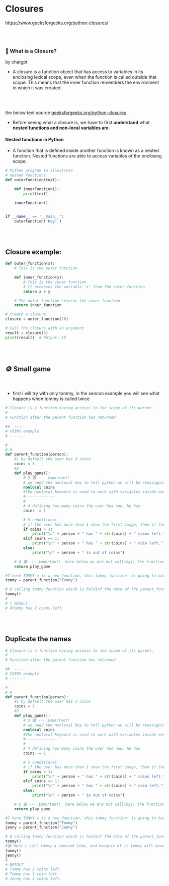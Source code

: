 # Closures

https://www.geeksforgeeks.org/python-closures/

<br>
<br>

### 🍭 What is a Closure?

by chatgpt

- A closure is a function object that has access to variables in its enclosing lexical scope, even when the function is called outside that scope. This means that the inner function remembers the environment in which it was created.

<br>
<br>

the below text source [geeksforgeeks.org/python-closures](https://www.geeksforgeeks.org/python-closures/)

- Before seeing what a closure is, we have to first **understand** what **nested functions and non-local variables are**.

#### Nested functions in Python

- A function that is defined inside another function is known as a nested function. Nested functions are able to access variables of the enclosing scope.

```python
# Python program to illustrate
# nested functions
def outerFunction(text):

	def innerFunction():
		print(text)

	innerFunction()


if __name__ == '__main__':
	outerFunction('Hey!')
```

<br>
<br>

## Closure example:

```python
def outer_function(x):
    # This is the outer function

    def inner_function(y):
        # This is the inner function
        # It accesses the variable 'x' from the outer function
        return x + y

    # The outer function returns the inner function
    return inner_function

# Create a closure
closure = outer_function(10)

# Call the closure with an argument
result = closure(5)
print(result)  # Output: 15

```

<br>
<br>

## 🪙 Small game

<br>

- first i will try with only tommy, in the sencon example you will see what happens when tommy is called twice

```python
# Closure is a function having accesss to the scope of its parent.
#
# Function after the parent function has returned

##  ----
# COINS example
# -------

#
# 0
def parent_function(person):
    #1 by default the user has 3 coins
    coins = 3
    #2
    def play_game():
        # 3 🟥 --- important!
        # we need the nonlocal key to tell python we will be reassigning a value
        nonlocal coins
        #The nonlocal keyword is used to work with variables inside nested functions, where the variable should not belong to the inner function.Use the keyword nonlocal to declare that the variable is not local.
        #-------------
        #
        # 4 defining how many coins the user has now, he has
        coins -= 1

        # 5 conditional
        # if the user has more than 1 show the first image, then if the user has equal to 1 show that he has 1 coin left, at last the user is OUT of coins
        if coins > 1:
            print("\n" + person + " has " + str(coins) + " coins left.")
        elif coins == 1:
            print("\n" + person + " has " + str(coins) + " coin left.")
        else:
            print("\n" + person + " is out of coins")

    # 6 🟥 --- important!  here below we are not calling() the function, WE ARE ONLY "returning" it
    return play_game

#7 here TOMMY = is a new function, this tommy function  is going to handle the "parent_function" , within it i will add the value as "Tommy"
tommy = parent_function("Tommy")

# 8 calling tommy function which is holdinf the data of the parent_function and all the nested functions etc
tommy()
#
# 🌟 RESULT
# #Tommy has 2 coins left.

```

<br>
<br>

## Duplicate the names

```python
# Closure is a function having accesss to the scope of its parent.
#
# Function after the parent function has returned

##  ----
# COINS example
# -------

#
# 0
def parent_function(person):
    #1 by default the user has 3 coins
    coins = 3
    #2
    def play_game():
        # 3 🟥 --- important!
        # we need the nonlocal key to tell python we will be reassigning a value
        nonlocal coins
        #The nonlocal keyword is used to work with variables inside nested functions, where the variable should not belong to the inner function.Use the keyword nonlocal to declare that the variable is not local.
        #-------------
        #
        # 4 defining how many coins the user has now, he has
        coins -= 1

        # 5 conditional
        # if the user has more than 1 show the first image, then if the user has equal to 1 show that he has 1 coin left, at last the user is OUT of coins
        if coins > 1:
            print("\n" + person + " has " + str(coins) + " coins left.")
        elif coins == 1:
            print("\n" + person + " has " + str(coins) + " coin left.")
        else:
            print("\n" + person + " is out of coins")

    # 6 🟥 --- important!  here below we are not calling() the function, WE ARE ONLY "returning" it
    return play_game

#7 here TOMMY = is a new function, this tommy function  is going to handle the "parent_function" , within it i will add the value as "Tommy"
tommy = parent_function("Tommy")
jenny = parent_function("Jenny")

# 8 calling tommy function which is holdinf the data of the parent_function and all the nested functions etc
tommy()
#🟥 here i call tommy a sencond time, and because of it tommy will have 1 coin left
tommy()
jenny()
#
# RESULT
# Tommy has 2 coins left.
# Tommy has 1 coin left.
# Jenny has 2 coins left.

```
